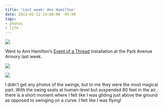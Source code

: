 ```yaml
---
title: 'Last week: Ann Hamilton'
date: 2013-01-12 14:08:00 -05:00
tags:
- photos
- life
---
```


![](https://dl.dropbox.com/u/28312/Yoko.is%20Assets/Images/2013-0112-ann-hamilton-2.jpg)

Went to Ann Hamilton’s [Event of a Thread](http://www.armoryonpark.org/programs_events/detail/ann_hamilton) installation at the Park Avenue Armory last week.

![](https://dl.dropbox.com/u/28312/Yoko.is%20Assets/Images/2013-0112-ann-hamilton-1.jpg)

![](https://dl.dropbox.com/u/28312/Yoko.is%20Assets/Images/2013-0112-ann-hamilton-3.jpg)

I didn’t get any photos of the swings, but to me they were the most magical part. With the swing seats at human-level but suspended 80 feet in the air, there is a short moment where I felt like I was gliding just above the ground as opposed to swinging on a curve. I felt like I was flying!
